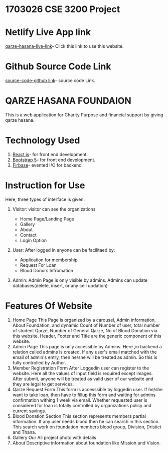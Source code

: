 # 1703026 CSE 3200 Project
# Netlify Live App link
[qarze-hasana-live-link](https://qarze-hasana.web.app/)- Click this link to use this website.
# Github Source Code Link
[source-code-github link](https://github.com/KhaledZinnurine/qarze/tree/main/src)- source code Link.

# QARZE HASANA FOUNDAION
This is a web application for Charity Purpose and financial support by giving qarze hasana.

# Technology Used
1. [React.js](https://reactjs.org/)- for front end development.
2. [Bootstrap 5](https://getbootstrap.com/docs/5.0/getting-started/introduction/)- for front end development.
3. [Firbase](https://firebase.google.com/)- evented I/O for backend

# Instruction for Use
Here, three types of interface is given.
1. Visitor: visitor can see the organizations
    * Home Page/Landing Page
    * Gallery
    * About
    * Contact
    * Login Option
 2. User: After logged in anyone can be facilitaed by: 
    * Application for membership
    * Request For Loan
    * Blood Donors Infromation

3. Admin: Admin Page is only visible by admins. Admins can update databases(delete, insert, or any cell updation)

# Features Of Website
1. Home Page
    This Page is organized by a carousel, Admin information, About Foundation, and dynamic Count of Number of user, total number of student Qarze, Number of General Qarze, No of Blood Donation via this website. Header, Footer and Title are the generic component of this website.
2. Admin Page
    This page is only accessible by Admins. Here ,in backend a relation called admins is created. If any user's email matched with the email of admin's entry, then he/she will be treated as admin. So this is fully controlled by Author.
3. Member Registration Form
    After Loggedin user can register to the website. Here all the values of input field is required except images. After submit, anyone will be treated as valid user of our website and they are legal to get services.
4. Qarze Request Form
    This form is accesssible by loggedin user. If he/she want to take loan, then have to fillup this form and waiting for admins confirmation withing 1 week via email. Whether requested user is considered for loan is totally controlled by organizations policy and current savings.
5. Blood Donation Section
    This section represents members partial information. If any user needs blood then he can search in this section. This search work on foundation members blood group, Division, Dristict and Thana.
6. Gallery
    Our All project photo with details
7. About
    Descriptive information about foundation like Mission and Vision.
